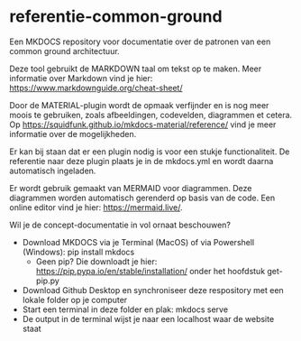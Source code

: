 # referentie-common-ground

Een MKDOCS repository voor documentatie over de patronen van een common ground architectuur.

Deze tool gebruikt de MARKDOWN taal om tekst op te maken. Meer informatie over Markdown vind je hier: https://www.markdownguide.org/cheat-sheet/

Door de MATERIAL-plugin wordt de opmaak verfijnder en is nog meer moois te gebruiken, zoals afbeeldingen, codevelden, diagrammen et cetera. Op https://squidfunk.github.io/mkdocs-material/reference/ vind je meer informatie over de mogelijkheden.

Er kan bij staan dat er een plugin nodig is voor een stukje functionaliteit. De referentie naar deze plugin plaats je in de mkdocs.yml en wordt daarna automatisch ingeladen.

Er wordt gebruik gemaakt van MERMAID voor diagrammen. Deze diagrammen worden automatisch gerenderd op basis van de code. Een online editor vind je hier: https://mermaid.live/.

Wil je de concept-documentatie in vol ornaat beschouwen?

- Download MKDOCS via je Terminal (MacOS) of via Powershell (Windows): pip install mkdocs
  - Geen pip? Die downloadt je hier: https://pip.pypa.io/en/stable/installation/ onder het hoofdstuk get-pip.py
- Download Github Desktop en synchroniseer deze respository met een lokale folder op je computer 
- Start een terminal in deze folder en plak: mkdocs serve
- De output in de terminal wijst je naar een localhost waar de website staat
